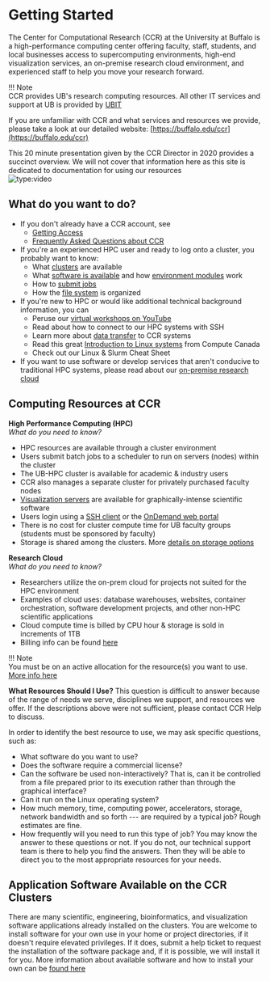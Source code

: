 # Getting Started

The Center for Computational Research (CCR) at the University at Buffalo is a high-performance computing center offering faculty, staff, students, and local businesses access to supercomputing environments, high-end visualization services, an on-premise research cloud environment, and experienced staff to help you move your research forward.

!!! Note  
    CCR provides UB's research computing resources.  All other IT services and support at UB is provided by [UBIT](https://buffalo.edu/ubit)  

If you are unfamiliar with CCR and what services and resources we provide, please take a look at our detailed website: [https://buffalo.edu/ccr](https://buffalo.edu/ccr)    

This 20 minute presentation given by the CCR Director in 2020 provides a succinct overview.  We will not cover that information here as this site is dedicated to documentation for using our resources  
![type:video](https://youtube.com/embed/ryBqdeqTO4o)  

## What do you want to do?  

- If you don't already have a CCR account, see  
     - [Getting Access](getting-access.md)  
     - [Frequently Asked Questions about CCR](faq.md)  
- If you're an experienced HPC user and ready to log onto a cluster, you probably want to know:
     - What [clusters](hpc/node-types.md) are available  
     - What [software is available](software/about.md) and how [environment modules](software/modules.md) work  
     - How to [submit jobs](hpc/jobs.md)  
     - How the [file system](hpc/storage.md) is organized
- If you're new to HPC or would like additional technical background information, you can  
    - Peruse our [virtual workshops on YouTube](https://www.youtube.com/playlist?list=PL4Z5ac7PLRb1Su9J9BXs_TUXNG_RxOcgM)  
    - Read about how to connect to our HPC systems with SSH
    - Learn more about [data transfer](hpc/data-transfer.md) to CCR systems
    - Read this great [Introduction to Linux systems](https://docs.alliancecan.ca/wiki/Linux_introduction) from Compute Canada  
    - Check out our Linux & Slurm Cheat Sheet
- If you want to use software or develop services that aren't conducive to traditional HPC systems, please read about our [on-premise research cloud](cloud/lake-effect.md)  

## Computing Resources at CCR

**High Performance Computing (HPC)**  
*What do you need to know?*  

- HPC resources are available through a cluster environment  
- Users submit batch jobs to a scheduler to run on servers (nodes) within the cluster  
- The UB-HPC cluster is available for academic & industry users    
- CCR also manages a separate cluster for privately purchased faculty nodes   
- [Visualization servers](../hpc/viz) are available for graphically-intense scientific software  
- Users login using a [SSH client](../hpc/login) or the [OnDemand web portal](../portals/ood)  
- There is no cost for cluster compute time for UB faculty groups (students must be sponsored by faculty)  
- Storage is shared among the clusters. More [details on storage options](../hpc/storage)  


**Research Cloud**  
*What do you need to know?*  

- Researchers utilize the on-prem cloud for projects not suited for the HPC environment  
- Examples of cloud uses: database warehouses, websites, container orchestration, software development projects, and other non-HPC scientific applications  
- Cloud compute time is billed by CPU hour & storage is sold in increments of 1TB  
- Billing info can be found [here](lake-effect.md)  

!!! Note  
    You must be on an active allocation for the resource(s) you want to use.  [More info here](getting_access.md)  

**What Resources Should I Use?**
This question is difficult to answer because of the range of needs we serve, disciplines we support, and resources we offer.  If the descriptions above were not sufficient, please contact CCR Help to discuss.  

In order to identify the best resource to use, we may ask specific questions, such as:

- What software do you want to use?
- Does the software require a commercial license?
- Can the software be used non-interactively? That is, can it be controlled from a file prepared prior to its execution rather than through the graphical interface?
- Can it run on the Linux operating system?
- How much memory, time, computing power, accelerators, storage, network bandwidth and so forth --- are required by a typical job? Rough estimates are fine.
- How frequently will you need to run this type of job?
You may know the answer to these questions or not. If you do not, our technical support team is there to help you find the answers. Then they will be able to direct you to the most appropriate resources for your needs.


## Application Software Available on the CCR Clusters

There are many scientific, engineering, bioinformatics, and visualization software applications already installed on the clusters.  You are welcome to install software for your own use in your home or project directories, if it doesn't require elevated privileges.   If it does, submit a help ticket to request the installation of the software package and, if it is possible, we will install it for you.  More information about available software and how to install your own can be [found here](software/about.md)  

